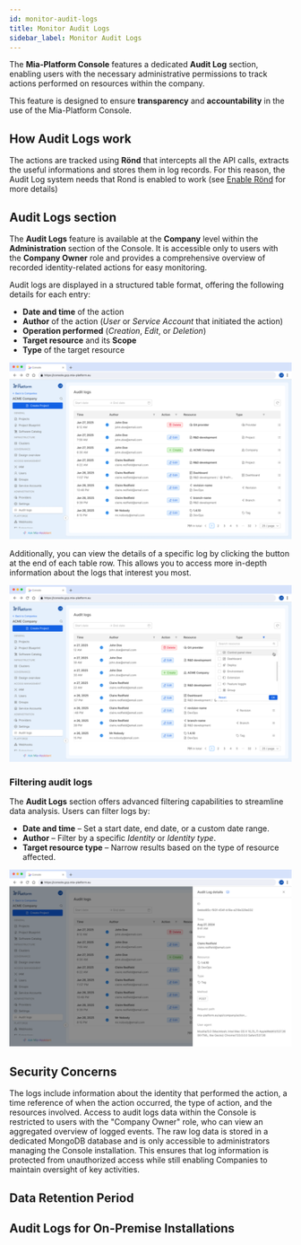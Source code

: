 ```yaml
---
id: monitor-audit-logs
title: Monitor Audit Logs
sidebar_label: Monitor Audit Logs
---
```


The **Mia-Platform Console** features a dedicated **Audit Log** section, enabling users with the necessary administrative permissions to track actions performed on resources within the company.  

This feature is designed to ensure **transparency** and **accountability** in the use of the Mia-Platform Console.

## How Audit Logs work

The actions are tracked using **Rönd** that intercepts all the API calls, extracts the useful informations and stores them in log records.
For this reason, the Audit Log system needs that Rond is enabled to work (see
[Enable Rönd](../../console/tutorials/protect-your-endpoints-with-policies.mdx#enable-rönd) for more details)

## Audit Logs section

The **Audit Logs** feature is available at the **Company** level within the **Administration** section of the Console.
It is accessible only to users with the **Company Owner** role and provides a comprehensive overview of recorded identity-related actions for easy monitoring.  

Audit logs are displayed in a structured table format, offering the following details for each entry:  

- **Date and time** of the action  
- **Author** of the action (*User* or *Service Account* that initiated the action)  
- **Operation performed** (*Creation*, *Edit*, or *Deletion*)  
- **Target resource** and its **Scope**  
- **Type** of the target resource  

![Audit logs table](./img/audit-logs/table.png)

Additionally, you can view the details of a specific log by clicking the button at the end of each table row. This allows you to access more in-depth information about the logs that interest you most.

![Audit logs row detail](./img/audit-logs/table-row-detail.png)

### Filtering audit logs

The **Audit Logs** section offers advanced filtering capabilities to streamline data analysis. Users can filter logs by:  

- **Date and time** – Set a start date, end date, or a custom date range.  
- **Author** – Filter by a specific *Identity* or *Identity type*.  
- **Target resource type** – Narrow results based on the type of resource affected.  

![Filtering audit logs](./img/audit-logs/table-filter.png)

## Security Concerns

The logs include information about the identity that performed the action, a time reference of when the action occurred, the type of action, and the resources involved. Access to audit logs data within the Console is restricted to users with the "Company Owner" role, who can view an aggregated overview of logged events. The raw log data is stored in a dedicated MongoDB database and is only accessible to administrators managing the Console installation. This ensures that log information is protected from unauthorized access while still enabling Companies to maintain oversight of key activities.

## Data Retention Period

## Audit Logs for On-Premise Installations
